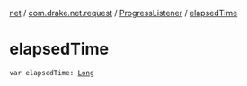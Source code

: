 [net](../../index.md) / [com.drake.net.request](../index.md) / [ProgressListener](index.md) / [elapsedTime](./elapsed-time.md)

# elapsedTime

`var elapsedTime: `[`Long`](https://kotlinlang.org/api/latest/jvm/stdlib/kotlin/-long/index.html)
